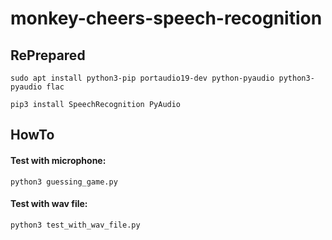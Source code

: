 # monkey-cheers-speech-recognition

## RePrepared

```sudo apt install python3-pip portaudio19-dev python-pyaudio python3-pyaudio flac```

```pip3 install SpeechRecognition PyAudio```

## HowTo

#### Test with microphone:
```python3 guessing_game.py```

#### Test with wav file:
```python3 test_with_wav_file.py```
